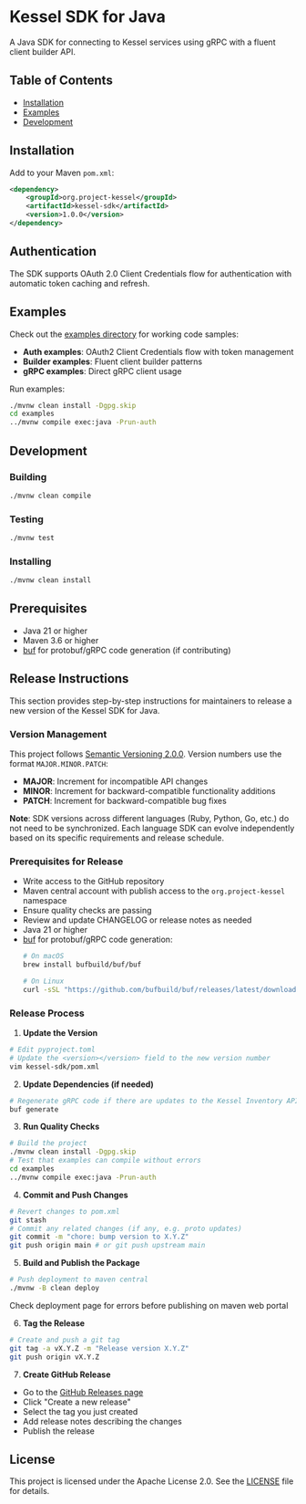 # Kessel SDK for Java

A Java SDK for connecting to Kessel services using gRPC with a fluent client builder API.

## Table of Contents

- [Installation](#installation)
- [Examples](#examples)
- [Development](#development)

## Installation

Add to your Maven `pom.xml`:

```xml
<dependency>
    <groupId>org.project-kessel</groupId>
    <artifactId>kessel-sdk</artifactId>
    <version>1.0.0</version>
</dependency>
```

## Authentication

The SDK supports OAuth 2.0 Client Credentials flow for authentication with automatic token caching and refresh.

## Examples

Check out the [examples directory](./examples) for working code samples:

- **Auth examples**: OAuth2 Client Credentials flow with token management
- **Builder examples**: Fluent client builder patterns
- **gRPC examples**: Direct gRPC client usage

Run examples:
```bash
./mvnw clean install -Dgpg.skip
cd examples
../mvnw compile exec:java -Prun-auth
```

## Development

### Building

```bash
./mvnw clean compile
```

### Testing

```bash
./mvnw test
```

### Installing

```bash
./mvnw clean install
```

## Prerequisites

- Java 21 or higher
- Maven 3.6 or higher
- [buf](https://github.com/bufbuild/buf) for protobuf/gRPC code generation (if contributing)

## Release Instructions

This section provides step-by-step instructions for maintainers to release a new version of the Kessel SDK for Java.

### Version Management

This project follows [Semantic Versioning 2.0.0](https://semver.org/). Version numbers use the format `MAJOR.MINOR.PATCH`:

- **MAJOR**: Increment for incompatible API changes
- **MINOR**: Increment for backward-compatible functionality additions
- **PATCH**: Increment for backward-compatible bug fixes

**Note**: SDK versions across different languages (Ruby, Python, Go, etc.) do not need to be synchronized. Each language SDK can evolve independently based on its specific requirements and release schedule.

### Prerequisites for Release

- Write access to the GitHub repository
- Maven central account with publish access to the `org.project-kessel` namespace
- Ensure quality checks are passing
- Review and update CHANGELOG or release notes as needed
- Java 21 or higher
- [buf](https://github.com/bufbuild/buf) for protobuf/gRPC code generation:
  ```bash
  # On macOS
  brew install bufbuild/buf/buf
  
  # On Linux
  curl -sSL "https://github.com/bufbuild/buf/releases/latest/download/buf-$(uname -s)-$(uname -m)" -o "/usr/local/bin/buf" && chmod +x "/usr/local/bin/buf"
  ```

### Release Process

1. **Update the Version**

```bash
# Edit pyproject.toml
# Update the <version></version> field to the new version number
vim kessel-sdk/pom.xml
```

2. **Update Dependencies (if needed)**

```bash
# Regenerate gRPC code if there are updates to the Kessel Inventory API
buf generate
```

3. **Run Quality Checks**

```bash
# Build the project
./mvnw clean install -Dgpg.skip
# Test that examples can compile without errors
cd examples
../mvnw compile exec:java -Prun-auth
```

4. **Commit and Push Changes**

```bash
# Revert changes to pom.xml
git stash
# Commit any related changes (if any, e.g. proto updates)
git commit -m "chore: bump version to X.Y.Z"
git push origin main # or git push upstream main
```

5. **Build and Publish the Package**

```bash
# Push deployment to maven central
./mvnw -B clean deploy
```
Check deployment page for errors before publishing on maven web portal

6. **Tag the Release**

```bash
# Create and push a git tag
git tag -a vX.Y.Z -m "Release version X.Y.Z"
git push origin vX.Y.Z
```

7. **Create GitHub Release**

- Go to the [GitHub Releases page](https://github.com/project-kessel/kessel-sdk-py/releases)
- Click "Create a new release"
- Select the tag you just created
- Add release notes describing the changes
- Publish the release

## License

This project is licensed under the Apache License 2.0. See the [LICENSE](LICENSE) file for details.
